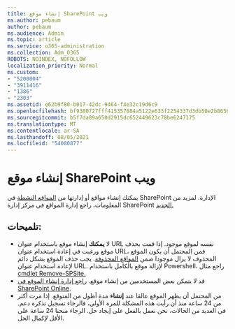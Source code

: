 ```yaml
---
title: إنشاء موقع SharePoint ويب
ms.author: pebaum
author: pebaum
ms.audience: Admin
ms.topic: article
ms.service: o365-administration
ms.collection: Adm_O365
ROBOTS: NOINDEX, NOFOLLOW
localization_priority: Normal
ms.custom:
- "5200004"
- "3911416"
- "1386"
- "2303"
ms.assetid: e62b9f80-b017-42dc-9464-f4e32c19d6c9
ms.openlocfilehash: bf9380727fff415357884a5122e633f2254337d3db50e2b8656d94938f76d394
ms.sourcegitcommit: b5f7da89a650d2915dc652449623c78be6247175
ms.translationtype: MT
ms.contentlocale: ar-SA
ms.lasthandoff: 08/05/2021
ms.locfileid: "54080877"
---
```

# <a name="create-a-sharepoint-site"></a>إنشاء موقع SharePoint ويب

يمكنك إنشاء مواقع أو إدارتها من [المواقع النشطة](https://admin.microsoft.com/sharepoint?page=sitemanagement&modern=true) في SharePoint الإدارة. لمزيد من المعلومات، راجع إدارة المواقع في مركز إدارة SharePoint [الجديد.](https://docs.microsoft.com/sharepoint/manage-site-creation) 

## <a name="tips"></a>تلميحات:

- لا **يمكنك** إنشاء موقع باستخدام عنوان URL نفسه لموقع موجود. إذا قمت بحذف موقع ورغبت في إعادة استخدام عنوان URL، فمن المحتمل أن يكون الموقع المحذوف لا يزال موجودا ضمن [المواقع المحذوفة](https://admin.microsoft.com/sharepoint?page=recyclebin&modern=true). يجب حذف الموقع بشكل دائم لإعادة استخدام عنوان URL. لإزالة موقع بالكامل باستخدام Powershell، راجع مثال [cmdlet Remove-SPSite.](https://docs.microsoft.com/sharepoint/manage-sites-in-new-admin-center#delete-a-site)
- قد لا يتمكن بعض المستخدمين من إنشاء موقع. [راجع إدارة إنشاء الموقع في SharePoint Online](https://docs.microsoft.com/sharepoint/manage-site-creation).
- من المحتمل أن يظهر الموقع عالقا عند **إنشاء** مدة أطول من المتوقع. إذا مرت أكثر من 24 ساعة منذ أن رأيت هذه المشكلة للمرة الأولى، فالرجاء تسجيل تذكرة دعم. في العديد من الحالات، نحن نعمل بالفعل على إيجاد حل. الرجاء منحنا 24 ساعة على الأقل لإكمال الحل.
